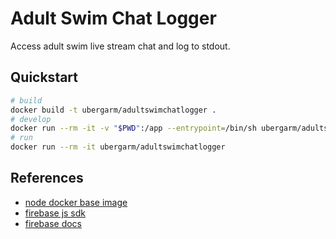 Adult Swim Chat Logger
===
Access adult swim live stream chat and log to stdout.

## Quickstart
```bash
# build
docker build -t ubergarm/adultswimchatlogger .
# develop
docker run --rm -it -v "$PWD":/app --entrypoint=/bin/sh ubergarm/adultswimchatlogger
# run
docker run --rm -it ubergarm/adultswimchatlogger
```

## References
* [node docker base image](https://hub.docker.com/_/node/)
* [firebase js sdk](https://github.com/firebase/firebase-js-sdk)
* [firebase docs](https://firebase.google.com/docs/web/setup)
